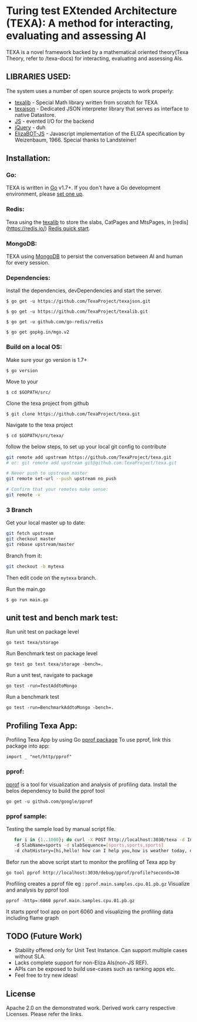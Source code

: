 # Turing test EXtended Architecture (TEXA): A method for interacting, evaluating and assessing AI

TEXA is a novel framework backed by a mathematical oriented theory(Texa Theory, refer to /texa-docs) for interacting, evaluating and assessing AIs.


## LIBRARIES USED:

The system uses a number of open source projects to work properly:

* [texalib] - Special Math library written from scratch for TEXA
* [texajson] - Dedicated JSON interpreter library that serves as interface to  native Datastore.
* [JS] - evented I/O for the backend
* [jQuery] - duh
* [ElizaBOT-JS] - Javascript implementation of the ELIZA specification by Weizenbaum, 1966. Special thanks to Landsteiner!


## Installation:

### Go:
TEXA is written in [Go](http://golang.org) v1.7+. If you don't have a Go
development environment, please [set one up](http://golang.org/doc/code.html).

### Redis: 
Texa using the [texalib]
to store the slabs, CatPages and MtsPages, in [redis] (https://redis.io/)
[Redis quick start](https://redis.io/topics/quickstart#redis-quick-start).

### MongoDB:
TEXA using [MongoDB](https://docs.mongodb.com/manual/installation) to persist the conversation between 
AI and human for every session.

### Dependencies:
Install the dependencies, devDependencies and start the server.

``$ go get -u https://github.com/TexaProject/texajson.git``

``$ go get -u https://github.com/TexaProject/texalib.git``

``$ go get -u github.com/go-redis/redis``

``$ go get gopkg.in/mgo.v2``

### Build on a local OS:

Make sure your go version is 1.7+

``$ go version``

Move to your 

``$ cd $GOPATH/src/``

Clone the texa project from github

``$ git clone https://github.com/TexaProject/texa.git``

Navigate to the texa project

``$ cd $GOPATH/src/texa/``

follow the below steps, to set up your local git config to contribute

```sh
git remote add upstream https://github.com/TexaProject/texa.git
# or: git remote add upstream git@github.com:TexaProject/texa.git

# Never push to upstream master
git remote set-url --push upstream no_push

# Confirm that your remotes make sense:
git remote -v
```

### 3 Branch

Get your local master up to date:

```sh
git fetch upstream
git checkout master
git rebase upstream/master
```

Branch from it:
```sh
git checkout -b mytexa
```

Then edit code on the `mytexa` branch.

Run the main.go 

``$ go run main.go``

## unit test and bench mark test:

Run unit test on package level

``go test texa/storage``

Run Benchmark test on package level

``go test go test texa/storage -bench=.``

Run a unit test, navigate to package 

``go test -run=TestAddtoMongo``

Run a benchmark test

``go test -run=BenchmarkAddtoMongo -bench=.``

## Profiling Texa App:

Profiling Texa App by using Go [pprof package](https://golang.org/pkg/net/http/pprof/)
To use pprof, link this package into app:

``import _ "net/http/pprof"``

### pprof:

[pprof](https://github.com/google/pprof) is a tool for visualization and analysis of profiling data.
Install the belos dependency to build the pprof tool

```go get -u github.com/google/pprof```

### pprof sample:

Testing the sample load by manual script file.

```sh
   for i in {1..1000}; do curl -X POST http://localhost:3030/texa -d IntName=pan -d scoreArray=[0,1,1] 
   -d SlabName=sports -d slabSequence=[sports,sports,sports] 
   -d chatHistory=[hi,hello! how can I help you,how is weather today, do you wanna know more,yes,its nice talking to you] -d timeStamp=32465466754; done
```

Befor run the above script start to monitor the profiling of Texa app by 

```go tool pprof http://localhost:3030/debug/pprof/profile?seconds=30```

Profiling creates a pprof file eg : `pprof.main.samples.cpu.01.pb.gz`
Visualize and analysis by pprof tool 

```pprof -http=:6060 pprof.main.samples.cpu.01.pb.gz```

It starts pprof tool app on port 6060 and visualizing the profiling data including flame graph

## TODO (Future Work)

- Stability offered only for Unit Test Instance. Can support multiple cases without SLA.
- Lacks complete support for non-Eliza AIs(non-JS REF).
- APIs can be exposed to build use-cases such as ranking apps etc.
- Feel free to try new ideas!


License
----

Apache 2.0 on the demonstrated work.
Derived work carry respective Licenses. Please refer the links.

[//]: # (These are reference links used in the body of this note and get stripped out when the markdown processor does its job. There is no need to format nicely because it shouldn't be seen. Thanks SO - http://stackoverflow.com/questions/4823468/store-comments-in-markdown-syntax)

   [texalib]: <https://github.com/TexaProject/texalib>
   [texajson]: <https://github.com/TexaProject/texajson>
   [JS]: <http://nodejs.org>
   [Twitter Bootstrap]: <http://twitter.github.com/bootstrap/>
   [jQuery]: <http://jquery.com>
   [ElizaBOT-JS]: <http://www.masswerk.at/elizabot/>